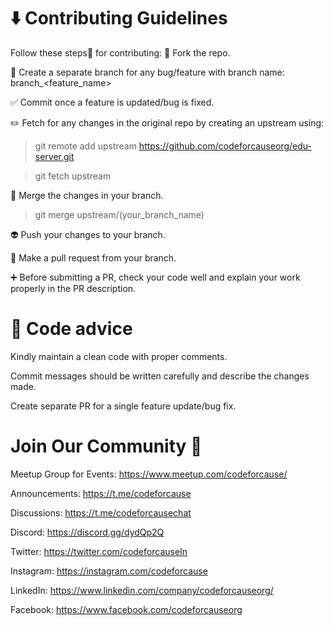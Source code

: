 # :arrow_down: Contributing Guidelines


Follow these steps:hammer: for contributing:
:green_heart: Fork the repo.

:pushpin: Create a separate branch for any bug/feature with branch name: branch_<feature_name>

:white_check_mark: Commit once a feature is updated/bug is fixed.

:pencil2: Fetch for any changes in the original repo by creating an upstream using:

>git remote add upstream https://github.com/codeforcauseorg/edu-server.git

>git fetch upstream

:tada: Merge the changes in your branch.

>git merge upstream/(your_branch_name)

:alien: Push your changes to your branch.

:wrench: Make a pull request from your branch.

:heavy_plus_sign: Before submitting a PR, check your code well and explain your work properly in the PR description.

# :bookmark: Code advice

Kindly maintain a clean code with proper comments.

Commit messages should be written carefully and describe the changes made.

Create separate PR for a single feature update/bug fix.

# Join Our Community :green_heart:

Meetup Group for Events: https://www.meetup.com/codeforcause/​

Announcements: https://t.me/codeforcause​

Discussions: https://t.me/codeforcausechat​

Discord: https://discord.gg/dydQp2Q​

Twitter: https://twitter.com/codeforcauseIn​ 

Instagram: https://instagram.com/codeforcause​

LinkedIn: https://www.linkedin.com/company/codeforcauseorg/

Facebook: https://www.facebook.com/codeforcauseorg